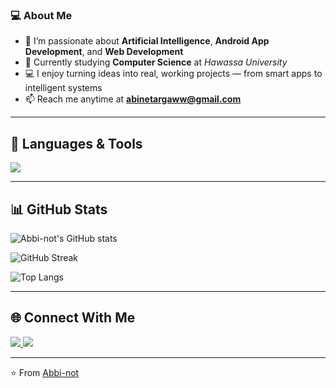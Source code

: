 

### 💻 About Me
- 🤖 I’m passionate about **Artificial Intelligence**, **Android App Development**, and **Web Development**
- 🌱 Currently studying **Computer Science** at *Hawassa University*
- 💻 I enjoy turning ideas into real, working projects — from smart apps to intelligent systems
- 📫 Reach me anytime at **abinetargaww@gmail.com**

---

## 🧠 Languages & Tools
<p align="left">
  <img src="https://skillicons.dev/icons?i=python,java,androidstudio,git,github,html,css,javascript,mysql,vscode" />
</p>

---

## 📊 GitHub Stats

![Abbi-not's GitHub stats](https://github-readme-stats.vercel.app/api?username=Abbi-not&show_icons=true&include_all_commits=true&theme=tokyonight)

![GitHub Streak](https://streak-stats.demolab.com?user=Abbi-not&theme=tokyonight)

![Top Langs](https://github-readme-stats.vercel.app/api/top-langs/?username=Abbi-not&layout=compact&theme=tokyonight)

---



## 🌐 Connect With Me
<p align="left">
  <a href="https://github.com/Abbi-not" target="_blank">
    <img src="https://img.shields.io/badge/GitHub-Abbi--not-black?style=for-the-badge&logo=github" />
  </a>
  <a href="mailto:yourname@example.com">
    <img src="https://img.shields.io/badge/Email-Contact%20Me-blue?style=for-the-badge&logo=gmail" />
  </a>
</p>

---

⭐️ From [Abbi-not](https://github.com/Abbi-not)
